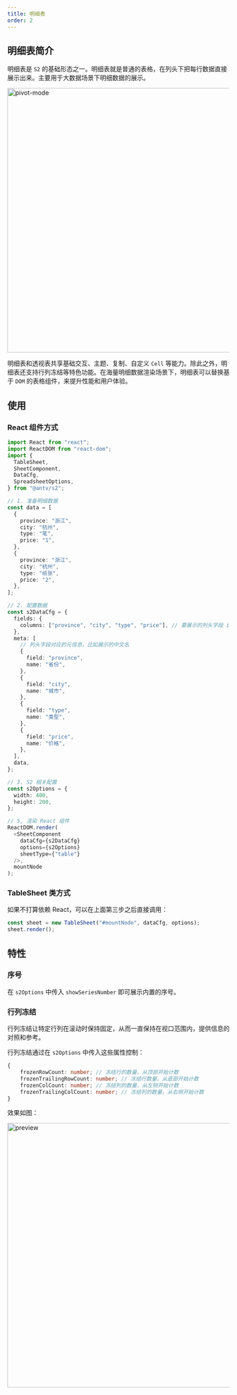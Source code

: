 ```yaml
---
title: 明细表
order: 2
---
```


## 明细表简介

明细表是 `S2` 的基础形态之一。明细表就是普通的表格，在列头下把每行数据直接展示出来。主要用于大数据场景下明细数据的展示。

<img alt="pivot-mode" src="https://gw.alipayobjects.com/mdn/rms_56cbb2/afts/img/A*PmpvRrcBEbMAAAAAAAAAAAAAARQnAQ" width="600">

明细表和透视表共享基础交互、主题、复制、自定义 `Cell` 等能力。除此之外，明细表还支持行列冻结等特色功能。在海量明细数据渲染场景下，明细表可以替换基于 `DOM` 的表格组件，来提升性能和用户体验。

## 使用

### React 组件方式

```typescript
import React from "react";
import ReactDOM from "react-dom";
import {
  TableSheet,
  SheetComponent,
  DataCfg,
  SpreadsheetOptions,
} from "@antv/s2";

// 1. 准备明细数据
const data = [
  {
    province: "浙江",
    city: "杭州",
    type: "笔",
    price: "1",
  },
  {
    province: "浙江",
    city: "杭州",
    type: "纸张",
    price: "2",
  },
];

// 2. 配置数据
const s2DataCfg = {
  fields: {
    columns: ["province", "city", "type", "price"], // 要展示的列头字段 id 列表
  },
  meta: [
    // 列头字段对应的元信息，比如展示的中文名
    {
      field: "province",
      name: "省份",
    },
    {
      field: "city",
      name: "城市",
    },
    {
      field: "type",
      name: "类型",
    },
    {
      field: "price",
      name: "价格",
    },
  ],
  data,
};

// 3. S2 相关配置
const s2Options = {
  width: 400,
  height: 200,
};

// 5, 渲染 React 组件
ReactDOM.render(
  <SheetComponent
    dataCfg={s2DataCfg}
    options={s2Options}
    sheetType={"table"}
  />,
  mountNode
);
```

### TableSheet 类方式

如果不打算依赖 React，可以在上面第三步之后直接调用：

```typescript
const sheet = new TableSheet("#mountNode", dataCfg, options);
sheet.render();
```

## 特性

### 序号

在 `s2Options` 中传入 `showSeriesNumber` 即可展示内置的序号。

### 行列冻结

行列冻结让特定行列在滚动时保持固定，从而一直保持在视口范围内，提供信息的对照和参考。

行列冻结通过在 `s2Options` 中传入这些属性控制：

```typescript
{
    frozenRowCount: number; // 冻结行的数量，从顶部开始计数
    frozenTrailingRowCount: number; // 冻结行数量，从底部开始计数
    frozenColCount: number; // 冻结列的数量，从左侧开始计数
    frozenTrailingColCount: number; // 冻结列的数量，从右侧开始计数
}
```

效果如图：

<img src="https://gw.alipayobjects.com/mdn/rms_56cbb2/afts/img/A*tZkOSqYWVFQAAAAAAAAAAAAAARQnAQ" width="600" alt="preview" />
